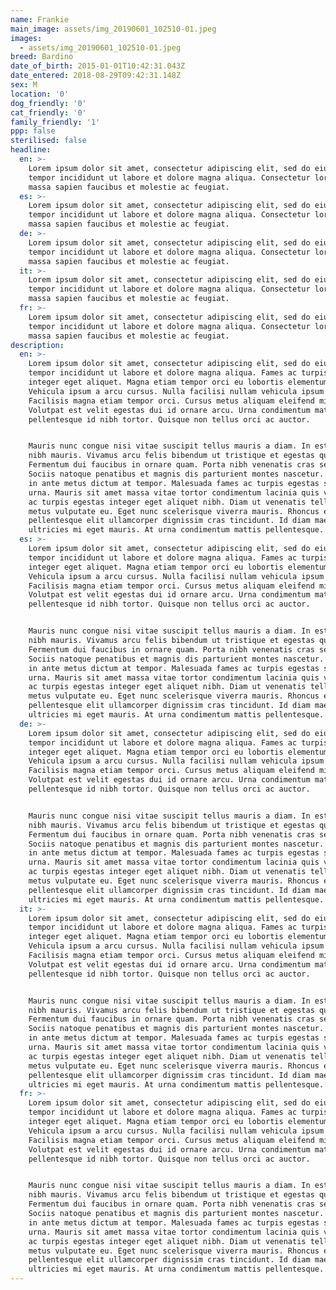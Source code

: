 ```yaml
---
name: Frankie
main_image: assets/img_20190601_102510-01.jpeg
images:
  - assets/img_20190601_102510-01.jpeg
breed: Bardino
date_of_birth: 2015-01-01T10:42:31.043Z
date_entered: 2018-08-29T09:42:31.148Z
sex: M
location: '0'
dog_friendly: '0'
cat_friendly: '0'
family_friendly: '1'
ppp: false
sterilised: false
headline:
  en: >-
    Lorem ipsum dolor sit amet, consectetur adipiscing elit, sed do eiusmod
    tempor incididunt ut labore et dolore magna aliqua. Consectetur lorem donec
    massa sapien faucibus et molestie ac feugiat.
  es: >-
    Lorem ipsum dolor sit amet, consectetur adipiscing elit, sed do eiusmod
    tempor incididunt ut labore et dolore magna aliqua. Consectetur lorem donec
    massa sapien faucibus et molestie ac feugiat.
  de: >-
    Lorem ipsum dolor sit amet, consectetur adipiscing elit, sed do eiusmod
    tempor incididunt ut labore et dolore magna aliqua. Consectetur lorem donec
    massa sapien faucibus et molestie ac feugiat.
  it: >-
    Lorem ipsum dolor sit amet, consectetur adipiscing elit, sed do eiusmod
    tempor incididunt ut labore et dolore magna aliqua. Consectetur lorem donec
    massa sapien faucibus et molestie ac feugiat.
  fr: >-
    Lorem ipsum dolor sit amet, consectetur adipiscing elit, sed do eiusmod
    tempor incididunt ut labore et dolore magna aliqua. Consectetur lorem donec
    massa sapien faucibus et molestie ac feugiat.
description:
  en: >-
    Lorem ipsum dolor sit amet, consectetur adipiscing elit, sed do eiusmod
    tempor incididunt ut labore et dolore magna aliqua. Fames ac turpis egestas
    integer eget aliquet. Magna etiam tempor orci eu lobortis elementum nibh.
    Vehicula ipsum a arcu cursus. Nulla facilisi nullam vehicula ipsum a.
    Facilisis magna etiam tempor orci. Cursus metus aliquam eleifend mi.
    Volutpat est velit egestas dui id ornare arcu. Urna condimentum mattis
    pellentesque id nibh tortor. Quisque non tellus orci ac auctor.


    Mauris nunc congue nisi vitae suscipit tellus mauris a diam. In est ante in
    nibh mauris. Vivamus arcu felis bibendum ut tristique et egestas quis ipsum.
    Fermentum dui faucibus in ornare quam. Porta nibh venenatis cras sed felis.
    Sociis natoque penatibus et magnis dis parturient montes nascetur. Feugiat
    in ante metus dictum at tempor. Malesuada fames ac turpis egestas sed tempus
    urna. Mauris sit amet massa vitae tortor condimentum lacinia quis vel. Fames
    ac turpis egestas integer eget aliquet nibh. Diam ut venenatis tellus in
    metus vulputate eu. Eget nunc scelerisque viverra mauris. Rhoncus est
    pellentesque elit ullamcorper dignissim cras tincidunt. Id diam maecenas
    ultricies mi eget mauris. At urna condimentum mattis pellentesque.
  es: >-
    Lorem ipsum dolor sit amet, consectetur adipiscing elit, sed do eiusmod
    tempor incididunt ut labore et dolore magna aliqua. Fames ac turpis egestas
    integer eget aliquet. Magna etiam tempor orci eu lobortis elementum nibh.
    Vehicula ipsum a arcu cursus. Nulla facilisi nullam vehicula ipsum a.
    Facilisis magna etiam tempor orci. Cursus metus aliquam eleifend mi.
    Volutpat est velit egestas dui id ornare arcu. Urna condimentum mattis
    pellentesque id nibh tortor. Quisque non tellus orci ac auctor.


    Mauris nunc congue nisi vitae suscipit tellus mauris a diam. In est ante in
    nibh mauris. Vivamus arcu felis bibendum ut tristique et egestas quis ipsum.
    Fermentum dui faucibus in ornare quam. Porta nibh venenatis cras sed felis.
    Sociis natoque penatibus et magnis dis parturient montes nascetur. Feugiat
    in ante metus dictum at tempor. Malesuada fames ac turpis egestas sed tempus
    urna. Mauris sit amet massa vitae tortor condimentum lacinia quis vel. Fames
    ac turpis egestas integer eget aliquet nibh. Diam ut venenatis tellus in
    metus vulputate eu. Eget nunc scelerisque viverra mauris. Rhoncus est
    pellentesque elit ullamcorper dignissim cras tincidunt. Id diam maecenas
    ultricies mi eget mauris. At urna condimentum mattis pellentesque.
  de: >-
    Lorem ipsum dolor sit amet, consectetur adipiscing elit, sed do eiusmod
    tempor incididunt ut labore et dolore magna aliqua. Fames ac turpis egestas
    integer eget aliquet. Magna etiam tempor orci eu lobortis elementum nibh.
    Vehicula ipsum a arcu cursus. Nulla facilisi nullam vehicula ipsum a.
    Facilisis magna etiam tempor orci. Cursus metus aliquam eleifend mi.
    Volutpat est velit egestas dui id ornare arcu. Urna condimentum mattis
    pellentesque id nibh tortor. Quisque non tellus orci ac auctor.


    Mauris nunc congue nisi vitae suscipit tellus mauris a diam. In est ante in
    nibh mauris. Vivamus arcu felis bibendum ut tristique et egestas quis ipsum.
    Fermentum dui faucibus in ornare quam. Porta nibh venenatis cras sed felis.
    Sociis natoque penatibus et magnis dis parturient montes nascetur. Feugiat
    in ante metus dictum at tempor. Malesuada fames ac turpis egestas sed tempus
    urna. Mauris sit amet massa vitae tortor condimentum lacinia quis vel. Fames
    ac turpis egestas integer eget aliquet nibh. Diam ut venenatis tellus in
    metus vulputate eu. Eget nunc scelerisque viverra mauris. Rhoncus est
    pellentesque elit ullamcorper dignissim cras tincidunt. Id diam maecenas
    ultricies mi eget mauris. At urna condimentum mattis pellentesque.
  it: >-
    Lorem ipsum dolor sit amet, consectetur adipiscing elit, sed do eiusmod
    tempor incididunt ut labore et dolore magna aliqua. Fames ac turpis egestas
    integer eget aliquet. Magna etiam tempor orci eu lobortis elementum nibh.
    Vehicula ipsum a arcu cursus. Nulla facilisi nullam vehicula ipsum a.
    Facilisis magna etiam tempor orci. Cursus metus aliquam eleifend mi.
    Volutpat est velit egestas dui id ornare arcu. Urna condimentum mattis
    pellentesque id nibh tortor. Quisque non tellus orci ac auctor.


    Mauris nunc congue nisi vitae suscipit tellus mauris a diam. In est ante in
    nibh mauris. Vivamus arcu felis bibendum ut tristique et egestas quis ipsum.
    Fermentum dui faucibus in ornare quam. Porta nibh venenatis cras sed felis.
    Sociis natoque penatibus et magnis dis parturient montes nascetur. Feugiat
    in ante metus dictum at tempor. Malesuada fames ac turpis egestas sed tempus
    urna. Mauris sit amet massa vitae tortor condimentum lacinia quis vel. Fames
    ac turpis egestas integer eget aliquet nibh. Diam ut venenatis tellus in
    metus vulputate eu. Eget nunc scelerisque viverra mauris. Rhoncus est
    pellentesque elit ullamcorper dignissim cras tincidunt. Id diam maecenas
    ultricies mi eget mauris. At urna condimentum mattis pellentesque.
  fr: >-
    Lorem ipsum dolor sit amet, consectetur adipiscing elit, sed do eiusmod
    tempor incididunt ut labore et dolore magna aliqua. Fames ac turpis egestas
    integer eget aliquet. Magna etiam tempor orci eu lobortis elementum nibh.
    Vehicula ipsum a arcu cursus. Nulla facilisi nullam vehicula ipsum a.
    Facilisis magna etiam tempor orci. Cursus metus aliquam eleifend mi.
    Volutpat est velit egestas dui id ornare arcu. Urna condimentum mattis
    pellentesque id nibh tortor. Quisque non tellus orci ac auctor.


    Mauris nunc congue nisi vitae suscipit tellus mauris a diam. In est ante in
    nibh mauris. Vivamus arcu felis bibendum ut tristique et egestas quis ipsum.
    Fermentum dui faucibus in ornare quam. Porta nibh venenatis cras sed felis.
    Sociis natoque penatibus et magnis dis parturient montes nascetur. Feugiat
    in ante metus dictum at tempor. Malesuada fames ac turpis egestas sed tempus
    urna. Mauris sit amet massa vitae tortor condimentum lacinia quis vel. Fames
    ac turpis egestas integer eget aliquet nibh. Diam ut venenatis tellus in
    metus vulputate eu. Eget nunc scelerisque viverra mauris. Rhoncus est
    pellentesque elit ullamcorper dignissim cras tincidunt. Id diam maecenas
    ultricies mi eget mauris. At urna condimentum mattis pellentesque.
---
```


